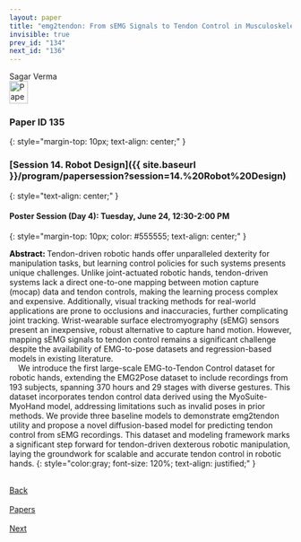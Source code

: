 ```yaml
---
layout: paper
title: "emg2tendon: From sEMG Signals to Tendon Control in Musculoskeletal Hands"
invisible: true
prev_id: "134"
next_id: "136"
---
```

<div class="paper-authors">
  <div class="paper-author-box">
    <div class="paper-author-name">Sagar Verma</div>
    <div class="paper-author-uni"></div>
  </div>
</div>

<div class="paper-pdf">
  <div>
    <a href="https://www.roboticsproceedings.org/rss21/p135.pdf" title="Download PDF" target="_blank">
      <img src="{{ site.baseurl }}/images/paper_link_cardinal_red.png" alt="Paper PDF" width="33" height="40" />
    </a>
  </div>
</div>

### Paper ID 135
{: style="margin-top: 10px; text-align: center;" }

### [Session 14. Robot Design]({{ site.baseurl }}/program/papersession?session=14.%20Robot%20Design)
{: style="text-align: center;" }

#### Poster Session (Day 4): Tuesday, June 24, 12:30-2:00 PM
{: style="margin-top: 10px; color: #555555; text-align: center;" }

<b style="color: black;">Abstract: </b>Tendon-driven robotic hands offer unparalleled dexterity for manipulation tasks, but learning control policies for such systems presents unique challenges. Unlike joint-actuated robotic hands, tendon-driven systems lack a direct one-to-one mapping between motion capture (mocap) data and tendon controls, making the learning process complex and expensive. Additionally, visual tracking methods for real-world applications are prone to occlusions and inaccuracies, further complicating joint tracking. Wrist-wearable surface electromyography (sEMG) sensors present an inexpensive, robust alternative to capture hand motion. However, mapping sEMG signals to tendon control remains a significant challenge despite the availability of EMG-to-pose datasets and regression-based models in existing literature.<br>&nbsp;&nbsp;&nbsp;&nbsp;We introduce the first large-scale EMG-to-Tendon Control dataset for robotic hands, extending the EMG2Pose dataset to include recordings from 193 subjects, spanning 370 hours and 29 stages with diverse gestures. This dataset incorporates tendon control data derived using the MyoSuite-MyoHand model, addressing limitations such as invalid poses in prior methods. We provide three baseline models to demonstrate emg2tendon utility and propose a novel diffusion-based model for predicting tendon control from sEMG recordings. This dataset and modeling framework marks a significant step forward for tendon-driven dexterous robotic manipulation, laying the groundwork for scalable and accurate tendon control in robotic hands.
{: style="color:gray; font-size: 120%; text-align: justified;" }

<div class="paper-menu">
  <div class="paper-menu-inner">
    <a href="{{ site.baseurl }}/program/papers/134/" title="Previous Paper">
            <div class="paper-menu-icon">
                <i class="fa fa-chevron-left"></i><br>
                <span class="paper-menu-label">Back</span>
            </div>
        </a>
    <a href="{{ site.baseurl }}/program/papers" title="All Papers">
      <div class="paper-menu-icon">
        <i class="fa fa-list"></i><br>
        <span class="paper-menu-label">Papers</span>
      </div>
    </a>
    <a href="{{ site.baseurl }}/program/papers/136/" title="Next Paper">
            <div class="paper-menu-icon">
                <i class="fa fa-chevron-right"></i><br>
                <span class="paper-menu-label">Next</span>
            </div>
        </a>
  </div>
</div>

